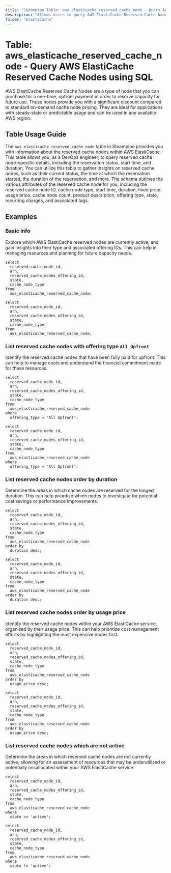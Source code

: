 ```yaml
---
title: "Steampipe Table: aws_elasticache_reserved_cache_node - Query AWS ElastiCache Reserved Cache Nodes using SQL"
description: "Allows users to query AWS ElastiCache Reserved Cache Nodes to gather details such as the reservation status, start time, duration, and associated metadata."
folder: "ElastiCache"
---
```


# Table: aws_elasticache_reserved_cache_node - Query AWS ElastiCache Reserved Cache Nodes using SQL

AWS ElastiCache Reserved Cache Nodes are a type of node that you can purchase for a one-time, upfront payment in order to reserve capacity for future use. These nodes provide you with a significant discount compared to standard on-demand cache node pricing. They are ideal for applications with steady-state or predictable usage and can be used in any available AWS region.

## Table Usage Guide

The `aws_elasticache_reserved_cache_node` table in Steampipe provides you with information about the reserved cache nodes within AWS ElastiCache. This table allows you, as a DevOps engineer, to query reserved cache node-specific details, including the reservation status, start time, and duration. You can utilize this table to gather insights on reserved cache nodes, such as their current status, the time at which the reservation started, the duration of the reservation, and more. The schema outlines the various attributes of the reserved cache node for you, including the reserved cache node ID, cache node type, start time, duration, fixed price, usage price, cache node count, product description, offering type, state, recurring charges, and associated tags.

## Examples

### Basic info
Explore which AWS ElastiCache reserved nodes are currently active, and gain insights into their type and associated offering IDs. This can help in managing resources and planning for future capacity needs.

```sql+postgres
select
  reserved_cache_node_id,
  arn,
  reserved_cache_nodes_offering_id,
  state,
  cache_node_type
from
  aws_elasticache_reserved_cache_node;
```

```sql+sqlite
select
  reserved_cache_node_id,
  arn,
  reserved_cache_nodes_offering_id,
  state,
  cache_node_type
from
  aws_elasticache_reserved_cache_node;
```

### List reserved cache nodes with offering type `All Upfront`
Identify the reserved cache nodes that have been fully paid for upfront. This can help to manage costs and understand the financial commitment made for these resources.

```sql+postgres
select
  reserved_cache_node_id,
  arn,
  reserved_cache_nodes_offering_id,
  state,
  cache_node_type
from
  aws_elasticache_reserved_cache_node
where
  offering_type = 'All Upfront';
```

```sql+sqlite
select
  reserved_cache_node_id,
  arn,
  reserved_cache_nodes_offering_id,
  state,
  cache_node_type
from
  aws_elasticache_reserved_cache_node
where
  offering_type = 'All Upfront';
```

### List reserved cache nodes order by duration
Determine the areas in which cache nodes are reserved for the longest duration. This can help prioritize which nodes to investigate for potential cost savings or performance improvements.

```sql+postgres
select
  reserved_cache_node_id,
  arn,
  reserved_cache_nodes_offering_id,
  state,
  cache_node_type
from
  aws_elasticache_reserved_cache_node
order by
  duration desc;
```

```sql+sqlite
select
  reserved_cache_node_id,
  arn,
  reserved_cache_nodes_offering_id,
  state,
  cache_node_type
from
  aws_elasticache_reserved_cache_node
order by
  duration desc;
```

### List reserved cache nodes order by usage price
Identify the reserved cache nodes within your AWS ElastiCache service, organized by their usage price. This can help prioritize cost management efforts by highlighting the most expensive nodes first.

```sql+postgres
select
  reserved_cache_node_id,
  arn,
  reserved_cache_nodes_offering_id,
  state,
  cache_node_type
from
  aws_elasticache_reserved_cache_node
order by
  usage_price desc;
```

```sql+sqlite
select
  reserved_cache_node_id,
  arn,
  reserved_cache_nodes_offering_id,
  state,
  cache_node_type
from
  aws_elasticache_reserved_cache_node
order by
  usage_price desc;
```

### List reserved cache nodes which are not active
Determine the areas in which reserved cache nodes are not currently active, allowing for an assessment of resources that may be underutilized or potentially misallocated within your AWS ElastiCache service.

```sql+postgres
select
  reserved_cache_node_id,
  arn,
  reserved_cache_nodes_offering_id,
  state,
  cache_node_type
from
  aws_elasticache_reserved_cache_node
where
  state <> 'active';
```

```sql+sqlite
select
  reserved_cache_node_id,
  arn,
  reserved_cache_nodes_offering_id,
  state,
  cache_node_type
from
  aws_elasticache_reserved_cache_node
where
  state != 'active';
```